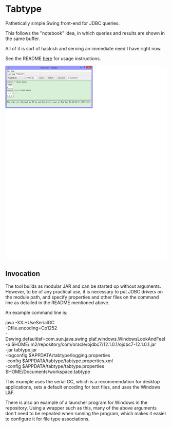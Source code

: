 # Tabtype

Pathetically simple Swing front-end for JDBC queries.

This follows the "notebook" idea, in which queries and results
are shown in the same buffer.

All of it is sort of hackish and serving an immediate need I have
right now.

See the README [here](src/main/resources) for usage instructions.

![screenshot](screenshot.png "Screenshot")

## Invocation

The tool builds as modular JAR and can be started up without arguments. However, to be of any practical use, it is necessary to put JDBC drivers on the module path, and specify properties and other files on the command line as detailed in the README mentioned above.

An example command line is:

  java -XX:+UseSerialGC \
    -Dfile.encoding=Cp1252 \
    -Dswing.defaultlaf=com.sun.java.swing.plaf.windows.WindowsLookAndFeel \
    -p $HOME/.m2/repository/com/oracle/ojdbc7/12.1.0.1/ojdbc7-12.1.0.1.jar \
    -jar tabtype.jar \
    -logconfig $APPDATA/tabtype/logging.properties \
    -config $APPDATA/tabtype/tabtype.properties.xml \
    -config $APPDATA/tabtype/tabtype.properties \
    $HOME/Documents/workspace.tabtype

This example uses the serial GC, which is a recommendation for desktop applications, sets a default encoding for text files, and uses the Windows L&F.

There is also an example of a launcher program for Windows in the repository. Using a wrapper such as this, many of the above arguments don't need to be repeated when running the program, which makes it easier to configure it for file type associations.